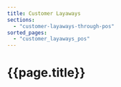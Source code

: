 ```yaml
---
title: Customer Layaways
sections:
  - "customer-layaways-through-pos"
sorted_pages:
  - "customer_layaways_pos"
---
```

# {{page.title}}
